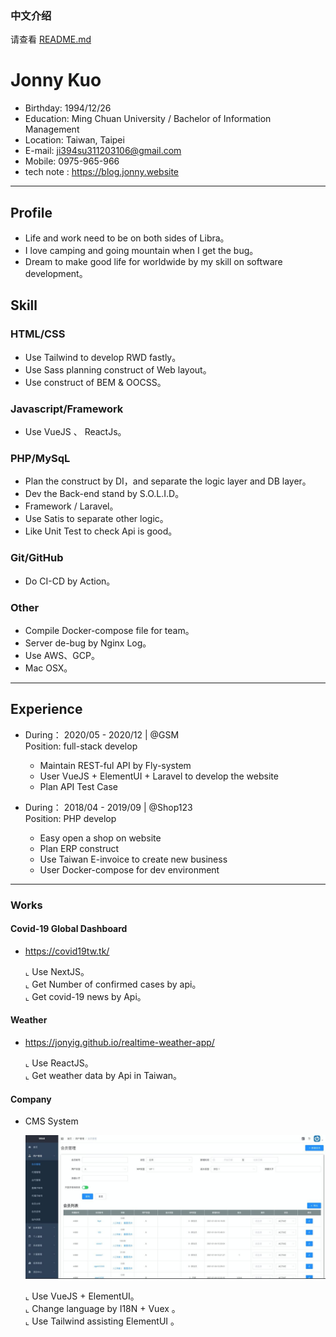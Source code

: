 ### 中文介绍
请查看 [README.md](https://github.com/jonyig/Resume/blob/main/README.md)

# Jonny Kuo

- Birthday: 1994/12/26
- Education: Ming Chuan University / Bachelor of Information Management 
- Location: Taiwan, Taipei
- E-mail: ji394su311203106@gmail.com
- Mobile: 0975-965-966
- tech note : https://blog.jonny.website
<hr>

## Profile
  - Life and work need to be on both sides of Libra。
  - I love camping and going mountain when I get the bug。
  - Dream to make good life for worldwide by my skill on software development。
   

## Skill

### HTML/CSS
* Use Tailwind to develop RWD fastly。
* Use Sass planning construct of Web layout。
* Use construct of BEM & OOCSS。

### Javascript/Framework
* Use VueJS 、 ReactJs。


### PHP/MySqL
* Plan the construct by DI，and separate the logic layer and DB layer。
* Dev the Back-end stand by S.O.L.I.D。
* Framework / Laravel。
* Use Satis to separate other logic。
* Like Unit Test to check Api is good。

### Git/GitHub
* Do CI-CD by Action。

### Other
* Compile Docker-compose file for team。
* Server de-bug by Nginx Log。
* Use AWS、GCP。
* Mac OSX。

<hr>

## Experience
- During： 2020/05 - 2020/12 | @GSM <br>
    Position: full-stack develop <br>
    * Maintain REST-ful API by Fly-system
    * User VueJS + ElementUI + Laravel to develop the website
    * Plan API Test Case

- During： 2018/04 - 2019/09 | @Shop123 <br>
    Position: PHP develop <br>
    * Easy open a shop on website 
    * Plan ERP construct 
    * Use Taiwan E-invoice to create new business
    * User Docker-compose for dev environment
<hr>

### Works
 #### Covid-19 Global Dashboard
 - https://covid19tw.tk/
 
   ⌞ Use NextJS。<BR>
   ⌞ Get Number of confirmed cases by api。<BR>
   ⌞ Get covid-19 news by Api。<BR>

 #### Weather  
 - https://jonyig.github.io/realtime-weather-app/
 
    ⌞ Use ReactJS。<BR>
    ⌞ Get weather data by Api in Taiwan。<BR>
    
 #### Company
 - CMS System
 
   <img src="agent.jpeg" width="500" height="230"><BR>
   
    ⌞ Use VueJS + ElementUI。<BR>
    ⌞ Change language by I18N + Vuex 。<BR>
    ⌞ Use Tailwind assisting ElementUI 。<BR>
 
 
